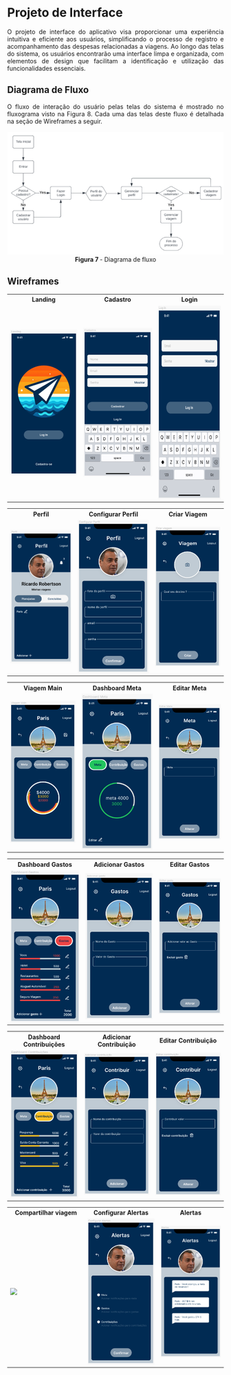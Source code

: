 
# Projeto de Interface

<div align="justify"> O projeto de interface do aplicativo visa proporcionar uma experiência intuitiva e eficiente aos usuários, simplificando o processo de registro e acompanhamento das despesas relacionadas a viagens. Ao longo das telas do sistema, os usuários encontrarão uma interface limpa e organizada, com elementos de design que facilitam a identificação e utilização das funcionalidades essenciais. </div>

## Diagrama de Fluxo

<div align="justify"> O fluxo de interação do usuário pelas telas do sistema é mostrado no fluxograma visto na Figura 8. Cada uma das telas deste fluxo é detalhada na seção de Wireframes a seguir. </div>
<br>
<div align="center">
<img src="img/DiagramaFluxo.png"> <br>
<b>Figura 7 </b>- Diagrama de fluxo
</div>

## Wireframes

<table >
    <tr >
       <th>Landing</th>
       <th>Cadastro</th>
       <th>Login</th>
    </tr>
    <tr>
    <td width="300" >
       <img width="200" style="margin-right: 20px"  src="./img/Tela01landing.png">
    </td>
      <td width="300" >
        <img width="200" style="margin-right: 20px"  src="./img/Tela03Cadastro.png">
    </td>
       <td width="300" >
       <img width="200" height="450" style="margin-right: 20px" src="./img/Tela02Login.png">
    </td>
    </tr>
</table>

<table >
    <tr >
       <th>Perfil</th>
       <th>Configurar Perfil</th>
       <th>Criar Viagem</th>
    </tr>
    <tr>
    <td width="300" >
         <img width="200"  src="./img/Tela04Perfil.png">
    </td>
    <td width="300" >
         <img width="200"  src="./img/Tela14ConfigurarPerfil.png">
    </td>
    <td width="300" >
        <img width="200"  src="./img/Tela05CriarViagem.png">
    </td>
    </tr>
</table>

<table>
    <tr>
       <th>Viagem Main</th>
       <th>Dashboard Meta</th>
       <th>Editar Meta</th>
    </tr>
    <tr>
    <td width="300" >
         <img width="200"  src="./img/Tela06ViagemMain.png">
    </td>
    <td width="300" >
         <img width="200"  src="./img/Tela07DashboardMeta.png">
    </td>
    <td width="300" >
       <img width="200"  src="./img/Tela15EditarMeta.png">
    </td>
    </tr>
</table>

<table>
    <tr>
       <th>Dashboard Gastos</th>
       <th>Adicionar Gastos</th>
       <th>Editar Gastos</th>
    </tr>
    <tr>
    <td width="300" >
         <img width="200"  src="./img/Tela08DashboardGastos.png">
    </td>
    <td width="300" >
         <img width="200"  src="./img/Tela12AdicionarGastos.png">
    </td>
    <td width="300" >
        <img width="200"  src="./img/Tela16EditarGasto.png">
    </td>
    </tr>
</table>

<table>
    <tr>
       <th>Dashboard Contribuições</th>
       <th>Adicionar Contribuição</th>
       <th>Editar Contribuição</th>
    </tr>
    <tr>
    <td width="300" >
        <img width="200"  src="./img/Tela09DashboardContribuicoes.png">
    </td>
    <td width="300" >
         <img width="200"  src="./img/Tela13AdicionarContribuicao.png">
    </td>
    <td width="300" >
        <img width="200"  src="./img/Tela17EditarContribuicao.png">
    </td>
    </tr>
</table>

<table>
    <tr>
       <th>Compartilhar viagem</th>
       <th>Configurar Alertas</th>
       <th>Alertas</th>
    </tr>
    <tr>
    <td width="300" >
       <img width="200"  src="./img/">
    </td>
    <td width="300" >
        <img width="200"  src="./img/Tela10ConfigurarAlertas.png">
    </td>
    <td width="300" >
       <img width="200"  src="./img/Tela11Alertas.png">
    </td>
    </tr>
</table>
